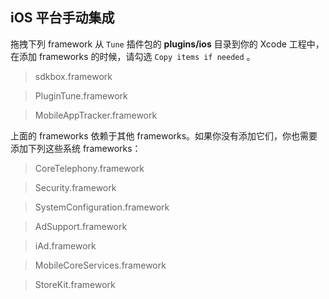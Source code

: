 ## iOS 平台手动集成
拖拽下列 framework 从 `Tune` 插件包的 __plugins/ios__ 目录到你的 Xcode 工程中，在添加 frameworks 的时候，请勾选 `Copy items if needed` 。

> sdkbox.framework

> PluginTune.framework

> MobileAppTracker.framework

上面的 frameworks 依赖于其他 frameworks。如果你没有添加它们，你也需要添加下列这些系统 frameworks：

> CoreTelephony.framework

> Security.framework

> SystemConfiguration.framework

> AdSupport.framework

> iAd.framework

> MobileCoreServices.framework

> StoreKit.framework
